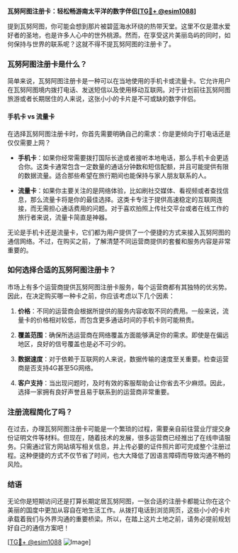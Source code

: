 **瓦努阿图注册卡：轻松畅游南太平洋的数字伴侣[[TG💪+ @esim1088](https://t.me/s/esim1088)]**

提到瓦努阿图，你可能会想到那片被碧蓝海水环绕的热带天堂。这里不仅是潜水爱好者的圣地，也是许多人心中的世外桃源。然而，在享受这片美丽岛屿的同时，如何保持与世界的联系呢？这就不得不提瓦努阿图的注册卡了。

### 瓦努阿图注册卡是什么？

简单来说，瓦努阿图注册卡是一种可以在当地使用的手机卡或流量卡。它允许用户在瓦努阿图境内拨打电话、发送短信以及使用移动互联网。对于计划前往瓦努阿图旅游或者长期居住的人来说，这张小小的卡片是不可或缺的数字伴侣。

#### 手机卡 vs 流量卡

在选择瓦努阿图注册卡时，你首先需要明确自己的需求：你是更倾向于打电话还是仅仅需要上网？

- **手机卡**：如果你经常需要拨打国际长途或者接听本地电话，那么手机卡会更适合你。这类卡通常包含一定数量的通话分钟数和短信配额，并且可能提供有限的数据流量。适合那些希望在旅行期间也能保持与家人朋友联系的人。
  
- **流量卡**：如果你主要关注的是网络体验，比如刷社交媒体、看视频或者查找信息，那么流量卡将是你的最佳选择。这类卡专注于提供高速稳定的互联网连接，而无需担心通话费用的问题。对于喜欢拍照上传社交平台或者在线工作的旅行者来说，流量卡简直是神器。

无论是手机卡还是流量卡，它们都为用户提供了一个便捷的方式来接入瓦努阿图的通信网络。不过，在购买之前，了解清楚不同运营商提供的套餐和服务内容是非常重要的。

### 如何选择合适的瓦努阿图注册卡？

市场上有多个运营商提供瓦努阿图注册卡服务，每个运营商都有其独特的优劣势。因此，在决定购买哪一种卡之前，你应该考虑以下几个因素：

1. **价格**：不同的运营商会根据所提供的服务内容收取不同的费用。一般来说，流量卡的价格相对较低，而包含更多通话时间的手机卡则可能稍贵。
   
2. **覆盖范围**：确保所选运营商在网络覆盖方面能够满足你的需求。即使是在偏远地区，良好的信号覆盖也是必不可少的。
   
3. **数据速度**：对于依赖于互联网的人来说，数据传输的速度至关重要。检查运营商是否支持4G甚至5G网络。
   
4. **客户支持**：当出现问题时，及时有效的客服帮助会让你省去不少麻烦。因此，选择一家拥有良好声誉且易于联系到的运营商非常重要。

### 注册流程简化了吗？

在过去，办理瓦努阿图注册卡可能是一个繁琐的过程，需要亲自前往营业厅提交身份证明文件等材料。但现在，随着技术的发展，很多运营商已经推出了在线申请服务。只需通过官方网站填写相关信息，并上传必要的证件照片即可完成整个注册过程。这种便捷的方式不仅节省了时间，也大大降低了因语言障碍而导致沟通不畅的风险。

### 结语

无论你是短期访问还是打算长期定居瓦努阿图，一张合适的注册卡都能让你在这个美丽的国度中更加从容自在地生活工作。从拨打电话到浏览网页，这些小小的卡片承载着我们与外界沟通的重要桥梁。所以，在踏上这片土地之前，请务必提前规划好自己的通信方案吧！

[[TG💪+ @esim1088](https://t.me/s/esim1088) ![Image](https://i.postimg.cc/4NQfJmqS/Snipaste-2025-05-13-00-14-12.png)]